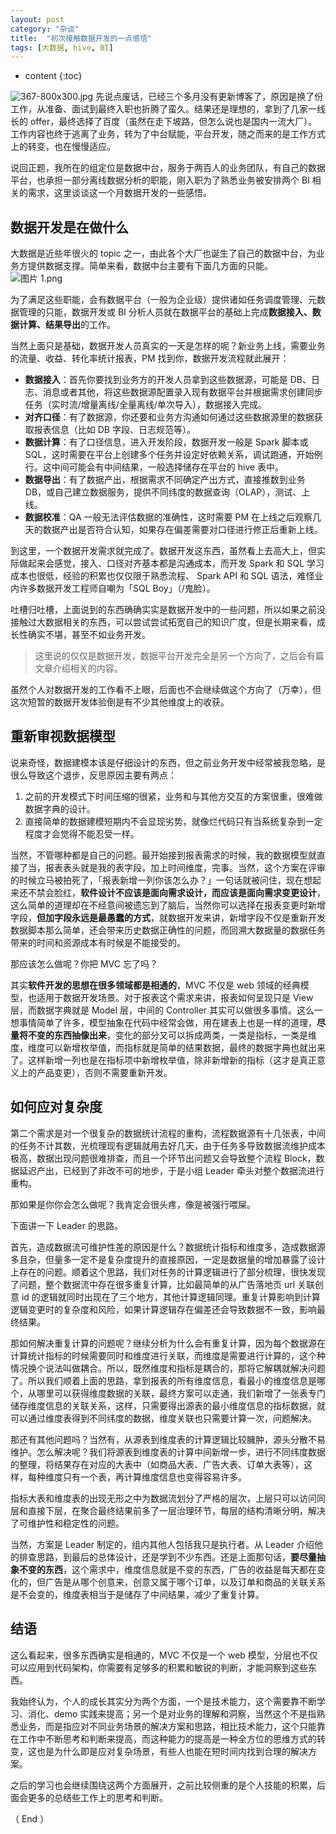 ```yaml
---
layout: post
category: "杂谈"
title:  "初次接触数据开发的一点感悟"
tags: [大数据, hive, BI]
---
```


* content
{:toc}

![367-800x300.jpg](https://i.loli.net/2019/07/25/5d396d3f6d8ba42282.jpg)
先说点废话，已经三个多月没有更新博客了，原因是换了份工作，从准备、面试到最终入职也折腾了蛮久。结果还是理想的，拿到了几家一线长的 offer，最终选择了百度（虽然在走下坡路，但怎么说也是国内一流大厂）。工作内容也终于逃离了业务，转为了中台赋能，平台开发，随之而来的是工作方式上的转变，也在慢慢适应。

说回正题，我所在的组定位是数据中台，服务于两百人的业务团队，有自己的数据平台，也承担一部分离线数据分析的职能，刚入职为了熟悉业务被安排两个 BI 相关的需求，这里谈谈这一个月数据开发的一些感悟。





## 数据开发是在做什么

大数据是近些年很火的 topic 之一，由此各个大厂也诞生了自己的数据中台，为业务方提供数据支撑。简单来看，数据中台主要有下面几方面的只能。
![图片 1.png](https://i.loli.net/2019/07/25/5d3974ff3cdc988451.png)

为了满足这些职能，会有数据平台（一般为企业级）提供诸如任务调度管理、元数据管理的只能，数据开发或 BI 分析人员就在数据平台的基础上完成**数据接入、数据计算、结果导出**的工作。

当然上面只是基础，数据开发人员真实的一天是怎样的呢？新业务上线，需要业务的流量、收益、转化率统计报表，PM 找到你，数据开发流程就此展开：
- **数据接入**：首先你要找到业务方的开发人员拿到这些数据源，可能是 DB、日志、消息或者其他，将这些数据源配置录入现有数据平台并根据需求创建同步任务（实时流/增量离线/全量离线/单次导入），数据接入完成。
- **对齐口径**：有了数据源，你还要和业务方沟通如何通过这些数据源里的数据获取报表信息（比如 DB 字段、日志规范等）。
- **数据计算**：有了口径信息，进入开发阶段，数据开发一般是 Spark 脚本或 SQL，这时需要在平台上创建多个任务并设定好依赖关系，调试跑通，开始例行。这中间可能会有中间结果，一般选择储存在平台的 hive 表中。
- **数据导出**：有了数据产出，根据需求不同确定产出方式，直接推数到业务 DB，或自己建立数据服务，提供不同纬度的数据查询（OLAP），测试、上线。
- **数据校准**：QA 一般无法评估数据的准确性，这时需要 PM 在上线之后观察几天的数据产出是否符合认知，如果存在偏差需要对口径进行修正后重新上线。

到这里，一个数据开发需求就完成了。数据开发这东西，虽然看上去高大上，但实际做起来会感觉，接入、口径对齐基本都是沟通成本，而开发 Spark 和 SQL 学习成本也很低，经验的积累也仅仅限于熟悉流程、 Spark API 和 SQL 语法，难怪业内许多数据开发工程师自嘲为「SQL Boy」（/鬼脸）。

吐槽归吐槽，上面说到的东西确确实实是数据开发中的一些问题，所以如果之前没接触过大数据相关的东西，可以尝试尝试拓宽自己的知识广度，但是长期来看，成长性确实不堪，甚至不如业务开发。
> 这里说的仅仅是数据开发，数据平台开发完全是另一个方向了，之后会有篇文章介绍相关的内容。

虽然个人对数据开发的工作看不上眼，后面也不会继续做这个方向了（万幸），但这次短暂的数据开发体验倒是有不少其他维度上的收获。

## 重新审视数据模型
说来奇怪，数据建模本该是仔细设计的东西，但之前业务开发中经常被我忽略，是很么导致这个退步，反思原因主要有两点：
1. 之前的开发模式下时间压缩的很紧，业务和与其他方交互的方案很重，很难做数据字典的设计。
2. 直接简单的数据建模短期内不会显现劣势，就像烂代码只有当系统复杂到一定程度才会觉得不能忍受一样。

当然，不管哪种都是自己的问题。最开始接到报表需求的时候，我的数据模型就直接了当，报表表头就是我的表字段，加上时间维度，完事。当然，这个方案在评审的时候立马被拍死了，「报表新增一列你该怎么办？」一句话就被问住，现在想起来还不禁会脸红，**软件设计不应该是面向需求设计，而应该是面向需求变更设计**，这么简单的道理却在不经意间被遗忘到了脑后，当然你可以选择在报表变更时新增字段，**但加字段永远是最愚蠢的方式**，就数据开发来讲，新增字段不仅是重新开发数据脚本那么简单，还会带来历史数据正确性的问题，而回溯大数据量的数据任务带来的时间和资源成本有时候是不能接受的。

那应该怎么做呢？你把 MVC 忘了吗？

其实**软件开发的思想在很多领域都是相通的**，MVC 不仅是 web 领域的经典模型，也适用于数据开发场景。对于报表这个需求来讲，报表如何呈现只是 View 层，而数据字典就是 Model 层，中间的 Controller 其实可以做很多事情。这么一想事情简单了许多，模型抽象在代码中经常会做，用在建表上也是一样的道理，**尽量将不变的东西抽像出来**，变化的部分又可以拆成两类，一类是指标，一类是维度，维度可以新增枚举值，而指标就是简单的结果数据，最终的数据字典也就出来了。这样新增一列也是在指标项中新增枚举值，除非新增新的指标（这才是真正意义上的产品变更），否则不需要重新开发。

## 如何应对复杂度
第二个需求是对一个很复杂的数据统计流程的重构，流程数据源有十几张表，中间的任务不计其数，光梳理现有逻辑就用去好几天，由于任务多导致数据流维护成本极高，数据出现问题很难排查，而且一个环节出问题又会导致整个流程 Block，数据延迟产出，已经到了非改不可的地步，于是小组 Leader 牵头对整个数据流进行重构。

那如果是你你会怎么做呢？我肯定会很头疼，像是被强行喂屎。

下面讲一下 Leader 的思路。

首先，造成数据流可维护性差的原因是什么？数据统计指标和维度多，造成数据源多且杂，但量多一定不是复杂度提升的直接原因，一定是数据量的增加暴露了设计上存在的问题。顺着这个思路，我们对任务的计算逻辑进行了部分梳理，很快发现了问题，整个数据流中存在很多重复计算，比如最简单的从广告落地页 url 关联创意 id 的逻辑就同时出现在了三个地方，其他计算逻辑同理。重复计算影响到计算逻辑变更时的复杂度和风险，如果计算逻辑存在偏差还会导致数据不一致，影响最终结果。

那如何解决重复计算的问题呢？继续分析为什么会有重复计算，因为每个数据源在计算统计指标的时候需要同时和维度进行关联，而维度是需要进行计算的，这个种情况换个说法叫做耦合。所以，既然维度和指标是耦合的，那将它解耦就解决问题了。所以我们顺着上面的思路，拿到报表的所有维度信息，看最小的维度信息是哪个，从哪里可以获得维度数据的关联，最终方案可以走通，我们新增了一张表专门储存维度信息的关联关系，这样，只需要得出源表的最小维度信息的指标数据，就可以通过维度表得到不同纬度的数据，维度关联也只需要计算一次，问题解决。

那还有其他问题吗？当然有，从源表到维度表的计算逻辑比较臃肿，源头分散不易维护。怎么解决呢？我们将源表到维度表的计算中间新增一步，进行不同纬度数据的整理，将结果存在对应的大表中（如商品大表、广告大表、订单大表等），这样，每种维度只有一个表，再计算维度信息也变得容易许多。

指标大表和维度表的出现无形之中为数据流划分了严格的层次，上层只可以访问同层和直接下层，在聚合最终结果前多了一层治理环节，每层的结构清晰分明，解决了可维护性和稳定性的问题。

当然，方案是 Leader 制定的，组内其他人包括我只是执行者。从 Leader 介绍他的排查思路，到最后的总体设计，还是学到不少东西。还是上面那句话，**要尽量抽象不变的东西**，这个需求中，维度信息就是不变的东西，广告的收益是每天都在变化的，但广告是从哪个创意来，创意又属于哪个订单，以及订单和商品的关联关系是不会变的，维度表相当于是储存了中间结果，减少了重复计算。

## 结语
这么看起来，很多东西确实是相通的，MVC 不仅是一个 web 模型，分层也不仅可以应用到代码架构，你需要有足够多的积累和敏锐的判断，才能洞察到这些东西。

我始终认为，个人的成长其实分为两个方面，一个是技术能力，这个需要靠不断学习、消化、demo 实践来提高；另一个是对业务的理解和洞察，当然这个不是指熟悉业务，而是指应对不同业务场景的解决方案和思路，相比技术能力，这个只能靠在工作中不断思考和判断来提高，而这种能力的提高是一种全方位的思维方式的转变，这也是为什么即是应对复杂场景，有些人也能在短时间内找到合理的解决方案。

之后的学习也会继续围绕这两个方面展开，之前比较侧重的是个人技能的积累，后面会更多的总结些工作上的思考和判断。

（ End ）

